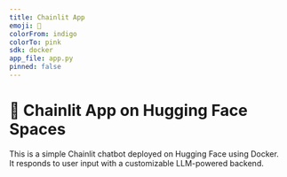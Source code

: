 ```yaml
---
title: Chainlit App
emoji: 🚀
colorFrom: indigo
colorTo: pink
sdk: docker
app_file: app.py
pinned: false
---
```


# 🧠 Chainlit App on Hugging Face Spaces

This is a simple Chainlit chatbot deployed on Hugging Face using Docker.  
It responds to user input with a customizable LLM-powered backend.
